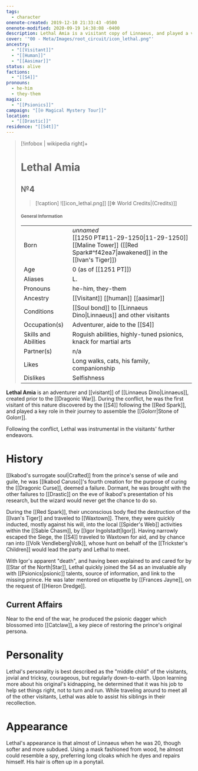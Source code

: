 ```yaml
---
tags:
  - character
onenote-created: 2019-12-10 21:33:43 -0500
onenote-modified: 2020-09-19 14:38:08 -0400
description: Lethal Amia is a visitant copy of Linnaeus, and played a vital role in the prince's rescue at the close of the Dragonic War.
cover: '"00 - Meta/Images/root_circuit/icon_lethal.png"'
ancestry:
  - "[[Visitant]]"
  - "[[Human]]"
  - "[[Aasimar]]"
status: alive
factions:
  - "[[S4]]"
pronouns:
  - he-him
  - they-them
magic:
  - "[[Psionics]]"
campaign: "[[⍟ Magical Mystery Tour]]"
location:
  - "[[Drastic]]"
residence: "[[S4t]]"
---
```


>[!infobox | wikipedia right]+
># Lethal Amia
>## №4
>>[!caption] 
>>![[icon_lethal.png]]
>>[[✼ World Credits|(Credits)]]
>#### <small>General Information</small>
>| | |
>| --- | --- |
>| Born | *unnamed*<br>[[1250 PT#11-29-1250\|11-29-1250]]<br>[[Maline Tower]] ([[Red Spark#^f42ea7\|awakened]] in the [[Ivan's Tiger]])|
>| Age | 0 (as of [[1251 PT]]) |
>| Aliases | L. |
>| Pronouns |  he-him, they-them  |
>| Ancestry | [[Visitant]] [[human]] [[aasimar]] |
>| Conditions | [[Soul bond]] to [[Linnaeus Dino\|Linnaeus]] and other visitants |
>| Occupation(s) | Adventurer, aide to the [[S4]] |
>| Skills and Abilities | Roguish abilities, highly-tuned psionics, knack for martial arts |
>| Partner(s) | n/a |
>| Likes | Long walks, cats, his family, companionship |
>| Dislikes | Selfishness |

**Lethal Amia** is an adventurer and [[visitant]] of [[Linnaeus Dino|Linnaeus]], created prior to the [[Dragonic War]]. During the conflict, he was the first visitant of this nature discovered by the [[S4]] following the [[Red Spark]], and played a key role in their journey to assemble the [[Golorr|Stone of Golorr]].

Following the conflict, Lethal was instrumental in the visitants' further endeavors.
# History

[[Ikabod's surrogate soul|Crafted]] from the prince's sense of wile and guile, he was [[Ikabod Caruso]]'s fourth creation for the purpose of curing the [[Dragonic Curse]], deemed a failure. Dormant, he was brought with the other failures to [[Drastic]] on the eve of Ikabod's presentation of his research, but the wizard would never get the chance to do so.

During the [[Red Spark]], their unconscious body fled the destruction of the [[Ivan's Tiger]] and traveled to [[Waxtown]]. There, they were quickly inducted, mostly against his will, into the local [[Spider's Web]] activities within the [[Sable Chasm]], by [[Igor Ingolstadt|Igor]]. Having narrowly escaped the Siege, the [[S4]] traveled to Waxtown for aid, and by chance ran into [[Volk Vendleberg|Volk]], whose hunt on behalf of the [[Trickster's Children]] would lead the party and Lethal to meet.

With Igor's apparent "death", and having been explained to and cared for by [[Star of the North|Star]], Lethal quickly joined the S4 as an invaluable ally with [[Psionics|psionic]] talents, source of information, and link to the missing prince. He was later mentored on etiquette by [[Frances Jayne]], on the request of [[Hieron Dredge]].

## Current Affairs
Near to the end of the war, he produced the psionic dagger which blossomed into [[Catclaw]], a key piece of restoring the prince's original persona.
# Personality
Lethal's personality is best described as the "middle child" of the visitants, jovial and tricksy, courageous, but regularly down-to-earth. Upon learning more about his original's kidnapping, he determined that it was his job to help set things right, not to turn and run. While traveling around to meet all of the other visitants, Lethal was able to assist his siblings in their recollection.

# Appearance
Lethal's appearance is that almost of Linnaeus when he was 20, though softer and more subdued. Using a mask fashioned from wood, he almost could resemble a spy, preferring long cloaks which he dyes and repairs himself. His hair is often up in a ponytail.